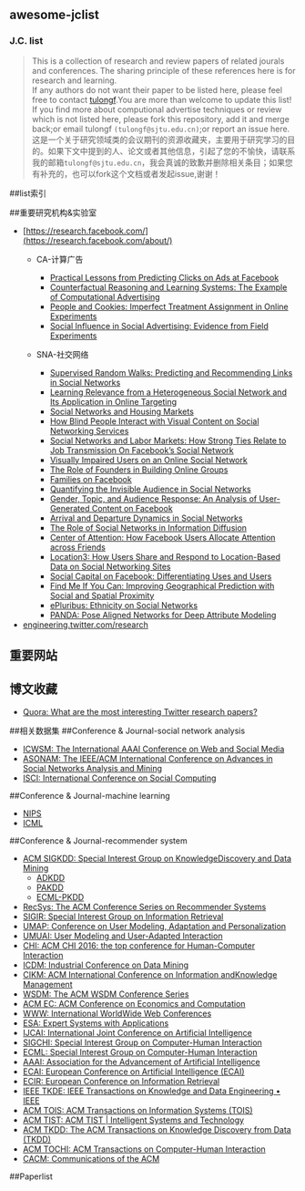 ## awesome-jclist<br>
### J.C. list
> This is a collection of research and review papers of related jourals and conferences. The sharing principle of these references here is for research and learning.<br>
If any authors do not want their paper to be listed here, please feel free to contact [tulongf](https://github.com/Tulongf/).You are more than welcome to update this list! If you find more about computional advertise techniques or review which is not listed here, please fork this repository, add it and merge back;or email tulongf `(tulongf@sjtu.edu.cn)`;or report an issue here.<br> 
>这是一个关于研究领域类的会议期刊的资源收藏夹，主要用于研究学习的目的。如果下文中提到的人、论文或者其他信息，引起了您的不愉快，请联系我的邮箱`tulongf@sjtu.edu.cn`，我会真诚的致歉并删除相关条目；如果您有补充的，也可以fork这个文档或者发起issue,谢谢！<br> 

##list索引

##重要研究机构&实验室
* [https://research.facebook.com/](https://research.facebook.com/about/)
  * CA-计算广告
    * [Practical Lessons from Predicting Clicks on Ads at Facebook](https://lookaside.fbsbx.com/file/adkdd_2014_camera_ready_junfeng.pdf?token=AWwfeg_sRDpyCrG0vcfFp1KkvdFJN9ljTWTRpgdU1ChiGDEHLq-TvSufroP7wGyCnDaUGMEDM63UQHPtKpjCzQsf9rkMHO2IwHr1E826AMbUbwA1nvGvGMGy2OzijqbBdtE)
    * [Counterfactual Reasoning and Learning Systems: The Example of Computational Advertising](https://lookaside.fbsbx.com/file/bottou13a.pdf?token=AWw3EUoSdramwEOloa2nyKCrGWzmoSvG_jW2-WkIQrNhIz3tU1pEVeUUpj-nI4hH1sIfI8WQ_edGonB3HQgyf3GBgxRa8JrB6XdBeZTR4noQzWuzpm7juXVzqGq5lXNBrQY)
    * [People and Cookies: Imperfect Treatment Assignment in Online Experiments](https://fbcdn-dragon-a.akamaihd.net/hphotos-ak-xpf1/t39.2365-6/12624078_207306319618802_1918566020_n/People_and_Cookies_Imperfect_Treatment_Assignment_in_Online_Experiments.pdf)
    * [Social Influence in Social Advertising: Evidence from Field Experiments](https://lookaside.fbsbx.com/file/ec207-bakshy.pdf?token=AWyqfYs9XdxcUCSojT29JTIN5utPp7P1JdpJq8Kb0P229_YkuTZQUSDQo_b-VgauUo5gOoLYt1Ao4B4NQzqs8AVGYZZUisCAoRJdbtAqqEpOUNGtdoliSxHRLe7LLcNfOMY)
    
  * SNA-社交网络
    * [Supervised Random Walks: Predicting and Recommending Links in Social Networks](https://lookaside.fbsbx.com/file/linkpred-wsdm11.pdf?token=AWyzN5Vwol7cslpidw06SoQhMkBfxo2DnoOYgZy1Zw7ZlTHx6COApE_PRxtqX97MNzBiVOmYKkZM9zf_kgXiHBZ_QmMhaJWJaA8No1Q_IdBByCAn7300PuF90NZQIQtxZgU)
    * [Learning Relevance from a Heterogeneous Social Network and Its Application in Online Targeting](https://lookaside.fbsbx.com/file/sigir11wsim.pdf?token=AWx74-wDKvpWI4Y_wkzcEsK-yb84_qy69wM6mFzk0kUGodxUMbZq4hUf90XsGsu_MTja-JmQDkx1L-P17GZdCTrw3KXtiwsG0vgUvwQEdIHnNfXuEpYOQ8Q-D4OKDkGpvAw)
    * [Social Networks and Housing Markets](https://fbcdn-dragon-a.akamaihd.net/hphotos-ak-xpf1/t39.2365-6/12624078_207306319618802_1918566020_n/People_and_Cookies_Imperfect_Treatment_Assignment_in_Online_Experiments.pdf)
    * [How Blind People Interact with Visual Content on Social Networking Services](https://fbcdn-dragon-a.akamaihd.net/hphotos-ak-xtf1/t39.2365-6/12057245_929261643776927_1326709393_n/How_Blind_People_Interact_with_Visual_Content_on_Social_Networking_Services.pdf)
    * [Social Networks and Labor Markets: How Strong Ties Relate to Job Transmission On Facebook’s Social Network](http://www.journals.uchicago.edu/doi/abs/10.1086/686225)
    * [Visually Impaired Users on an Online Social Network](https://lookaside.fbsbx.com/file/accessibility_0107.pdf?token=AWzNfW3C889Gf-kkb5B14s6whZphgH0oUQUDYC2k6mtmwojVP3yzEOLIJN_ZbsxKruZEhV6_Jsq923Gtdui1_E0r3OGFyIqyQqI_v7jfwtM0dy3kfCTKM2p52nTEHyTFqzg)
    * [The Role of Founders in Building Online Groups](https://lookaside.fbsbx.com/file/p722.pdf?token=AWx6ydhk7hFZjEMULazrLBCIvREcWj0_4vh2YikfXqviLytY77JJ_t-5E5etoESEdO-ni4hJOu66zl0szCp-jLBvGCZKMsdQrSQUNdx_guMkd-IQ1oneYfjAFyqOINJT6Eg)
    * [Families on Facebook](https://lookaside.fbsbx.com/file/Families%20on%20Facebook.pdf?token=AWz4Mu-GMJUs9AUIxuWUvwoL46zBNOr8vJpx7uT4nberZhEXt-kED6E5Luu15NyD516cZZf-Kj_I9ZenxFTO9mVB5wFPsvlt7Q3UjAoGVOLGfBy4Fxh6iZqw_tW6SM0gwHY)
    * [Quantifying the Invisible Audience in Social Networks](https://lookaside.fbsbx.com/file/audience_size.pdf?token=AWxU_geqHHjXudGsAHDLWvE_eP0R-YZ6N_nqedeRwaXDWxd5_Bwbzt18F1ScWJ9_EeEMGKorp7vtLjBDiUYlp0rvxxJfZ9p5zlLZSZQwAKnLc3I5V3dg5ztVlyVcPcwA_mk)
    * [Gender, Topic, and Audience Response: An Analysis of User-Generated Content on Facebook](https://lookaside.fbsbx.com/file/chi2013-yichiaw-facebook%20gender%20topic%20and%20response-final-author.pdf?token=AWyJogpg-JbFTG7sG_C9dujcbnujbhyXhAQhpGV9S6yY-FPPABbok2OovIH9FpDCUgj8DL7KMhYeSXfN-uLXw6KO02CCVDNTipncDJrWMveMDFt2_lTQ-65L3HuQrLBnIvE)
    * [Arrival and Departure Dynamics in Social Networks](https://lookaside.fbsbx.com/file/wsdm60-wuPS1.pdf?token=AWz_JSsUj7zN-udMKEs04a-Hp4eFLZcbZv_jOxj0XUNrjhV2E0YnH8ZgwcvDK-38lOOq96qFxONtRf4FBXOyXFX50cjo7SSfd9uFnONgjC_s6c0Ah7Wp-Gd5VLZyTKvtFZc)
    * [The Role of Social Networks in Information Diffusion](https://lookaside.fbsbx.com/file/1201-2.4145.pdf?token=AWwylqv8j-0E5CASb_jlTBFbsL7ImBl0t2fJAzo5I_GeXRoUOqQB4VVYjboFJBw5KsuqUSgt4RoghrUlbI5jmpPP0S4G64edV2auYGeGOD2r3PN16atk2uaXk9iCGN2C-gY)
    * [Center of Attention: How Facebook Users Allocate Attention across Friends]()
    * [Location3: How Users Share and Respond to Location-Based Data on Social Networking Sites]()
    * [Social Capital on Facebook: Differentiating Uses and Users]()
    * [Find Me If You Can: Improving Geographical Prediction with Social and Spatial Proximity]()
    * [ePluribus: Ethnicity on Social Networks]()
    * [PANDA: Pose Aligned Networks for Deep Attribute Modeling]()
* [engineering.twitter.com/research](https://engineering.twitter.com/research/community)

## 重要网站
 
## 博文收藏
* [Quora: What are the most interesting Twitter research papers?](https://www.quora.com/What-are-the-most-interesting-Twitter-research-papers#)

##相关数据集
##Conference & Journal-social network analysis
* [ICWSM: The International AAAI Conference on Web and Social Media](http://icwsm.org/2017/index.php)
* [ASONAM: The IEEE/ACM International Conference on Advances in Social Networks Analysis and Mining](http://sbp-brims.org/2016/acceptedpapers/)
* [ISCI: International Conference on Social Computing](http://sbp-brims.org/2016/)

##Conference & Journal-machine learning
* [NIPS](https://papers.nips.cc/)
* [ICML](http://jmlr.org/proceedings/)

 
##Conference & Journal-recommender system
 * [ACM SIGKDD: Special Interest Group on KnowledgeDiscovery and Data Mining](http://www.kdd.org/)
   * [ADKDD](http://www.adkdd.com/)
   * [PAKDD](http://www.adkdd.com/)
   * [ECML-PKDD](http://ecmlpkdd2016.org/)
 * [RecSys: The ACM Conference Series on Recommender Systems](http://recsys.acm.org/)
 * [SIGIR: Special Interest Group on Information Retrieval](http://sigir.org/)
 * [UMAP: Conference on User Modeling, Adaptation and Personalization](http://www.um.org/umap2016/)
 * [UMUAI: User Modeling and User-Adapted Interaction](http://www.umuai.org/)
 * [CHI: ACM CHI 2016: the top conference for Human-Computer Interaction](http://chi2016.acm.org/wp/)
 * [ICDM: Industrial Conference on Data Mining](http://www.cs.uvm.edu/~icdm/)
 * [CIKM: ACM International Conference on Information andKnowledge Management](http://www.cikm.org/)
 * [WSDM: The ACM WSDM Conference Series](http://www.wsdm-conference.org/)
 * [ACM EC: ACM Conference on Economics and Computation](http://www.sigecom.org/ec16/)
 * [WWW: International WorldWide Web Conferences](http://www.informatik.uni-trier.de/~ley/db/conf/www/index.html)
 * [ESA: Expert Systems with Applications](http://www.journals.elsevier.com/expert-systems-with-applications/)
 * [IJCAI: International Joint Conference on Artificial Intelligence](http://ijcai-16.org/)
 * [SIGCHI: Special Interest Group on Computer-Human Interaction](http://www.sigchi.org/)
 * [ECML: Special Interest Group on Computer-Human Interaction](http://www.sigchi.org/)
 * [AAAI: Association for the Advancement of Artificial Intelligence](http://www.aaai.org/home.html)
 * [ECAI: European Conference on Artificial Intelligence (ECAI)](http://www.ecai2016.org/)
 * [ECIR: European Conference on Information Retrieval](http://ecir2016.dei.unipd.it/)
 * [IEEE TKDE: IEEE Transactions on Knowledge and Data Engineering • IEEE](https://www.computer.org/web/tkde)
 * [ACM TOIS: ACM Transactions on Information Systems (TOIS)](http://tois.acm.org/)
 * [ACM TIST: ACM TIST | Intelligent Systems and Technology](http://tist.acm.org/)
 * [ACM TKDD: The ACM Transactions on Knowledge Discovery from Data (TKDD)](http://tkdd.acm.org/)
 * [ACM TOCHI: ACM Transactions on Computer-Human Interaction](https://tochi.acm.org/)
 * [CACM: Communications of the ACM](http://cacm.acm.org/)

##Paperlist


